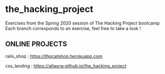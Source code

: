 # the_hacking_project
Exercises from the Spring 2020 session of The Hacking Project bootcamp
Each branch corresponds to an exercise, feel free to take a look !

## ONLINE PROJECTS
rails_shop : https://thpcatshop.herokuapp.com

css_landing : https://atlasrw.github.io/the_hacking_project

